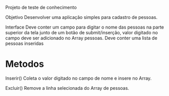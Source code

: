 Projeto de teste de conhecimento

Objetivo
Desenvolver uma aplicação simples para cadastro de pessoas.

Interface
Deve conter um campo para digitar o nome das pessoas na parte superior da tela junto de um botão de submit/inserção, valor digitado no campo deve ser adicionado no Array pessoas. Deve conter uma lista de pessoas inseridas

# Metodos

Inserir()
Coleta o valor digitado no campo de nome e insere no Array.

Excluir()
Remove a linha selecionada do Array de pessoas.